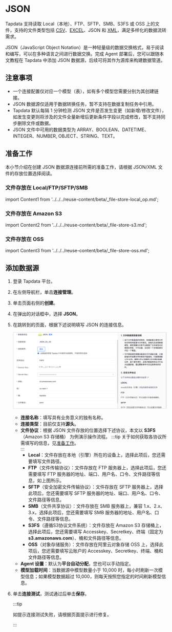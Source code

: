 # JSON

Tapdata 支持读取 Local（本地）、FTP、SFTP、SMB、S3FS 或 OSS 上的文件，支持的文件类型包括 [CSV](csv.md)、[EXCEL](excel.md)、JSON 和 [XML](xml.md)，满足多样化的数据流转需求。

JSON（JavaScript Object Notation）是一种轻量级的数据交换格式，易于阅读和编写，可以在多种语言之间进行数据交换。完成 Agent 部署后，您可以跟随本文教程在 Tapdata 中添加 JSON 数据源，后续可将其作为源库来构建数据管道。

## 注意事项

- 一个连接配置仅对应一个模型（表），如有多个模型您需要分别为其创建链接。
- JSON 数据源仅适用于数据转换任务，暂不支持在数据复制任务中引用。
- Tapdata 默认每隔 1 分钟检测 JSON 文件是否发生变更（如新增/修改文件），如发生变更则将涉及的文件全量新增后更新条件字段以完成修改，暂不支持同步删除文件或数据。
- JSON 文件中可用的数据类型为 ARRAY、BOOLEAN、DATETIME、INTEGER、NUMBER, OBJECT、STRING、TEXT。


## <span id="prerequisite">准备工作</span>

本小节介绍在创建 JSON 数据源连接前所需的准备工作，请根据 JSON/XML 文件的存放位置选择阅读。

### 文件存放在 Local/FTP/SFTP/SMB

import Content1 from '../../../reuse-content/beta/_file-store-local_op.md';

<Content1 />


### 文件存放在 Amazon S3

import Content2 from '../../../reuse-content/beta/_file-store-s3.md';

<Content2 />


### 文件存放在 OSS


import Content3 from '../../../reuse-content/beta/_file-store-oss.md';

<Content3 />


## 添加数据源

1. 登录 Tapdata 平台。

2. 在左侧导航栏，单击**连接管理**。

3. 单击页面右侧的**创建**。

4. 在弹出的对话框中，选择 **JSON**。

5. 在跳转到的页面，根据下述说明填写 JSON 的连接信息。

   ![连接 JSON](../../images/connect_json.png)

    * **连接名称**：填写具有业务意义的独有名称。
    * **连接类型**：目前仅支持**源头**。
    * **文件协议**：根据 JSON 文件存放的位置选择下述协议，本文以 **S3FS**（Amazon S3 存储桶） 为例演示操作流程。
      :::tip
      关于如何获取各协议所需填写的信息，见[准备工作](#prerequisite)。     
      :::
        * **Local**：文件存放在本地（引擎）所在的设备上，选择此项后，您还需要填写文件路径。
        * **FTP**（文件传输协议）：文件存放在 FTP 服务器上，选择此项后，您还需要填写 FTP 服务器的地址、端口、用户名、口令、文件路径等信息，如上图所示。
        * **SFTP**（安全加密文件传输协议）：文件存放在 SFTP 服务器上，选择此项后，您还需要填写 SFTP 服务器的地址、端口、用户名、口令、文件路径等信息。
        * **SMB**（文件共享协议）：文件存放在 SMB 服务器上，兼容 1.x、2.x、3.x，选择此项后，您还需要填写 SMB 服务器的地址、用户名、口令、文件路径等信息。
        * **S3FS**（遵循S3协议文件系统）：文件存放在 Amazon S3 存储桶上，选择此项后，您还需要填写 Accesskey、Secretkey、终端（固定为 **s3.amazonaws.com**）、桶和文件路径等信息。
        * **OSS**（对象存储服务）：文件存放在阿里云对象存储 OSS 上，选择此项后，您还需要填写云账户的 Accesskey、Secretkey、终端、桶和文件路径等信息。
    * **Agent 设置**：默认为**平台自动分配**，您也可以手动指定。
    * **模型加载时间**：当数据源中模型数量小于 10,000 时，每小时刷新一次模型信息；如果模型数据超过 10,000，则每天按照您指定的时间刷新模型信息。

6. 单击**连接测试**，测试通过后单击**保存**。

   :::tip

   如提示连接测试失败，请根据页面提示进行修复。

   :::